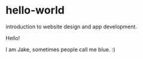 # hello-world
introduction to website design and app development.

Hello!

I am Jake, sometimes people call me blue. :)
